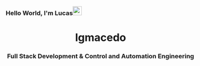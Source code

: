 <h3>Hello World, I'm Lucas<img src="https://github.com/TheDudeThatCode/TheDudeThatCode/blob/master/Assets/Hi.gif" width="24" /> </h3>

<div align="center">
  <h1>lgmacedo</h1>
  <h3>Full Stack Development & Control and Automation Engineering</h3><br>
</div>
